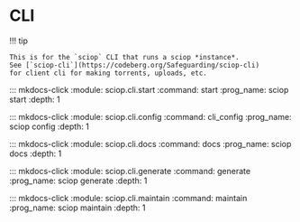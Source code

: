 # CLI

!!! tip

    This is for the `sciop` CLI that runs a sciop *instance*.
    See [`sciop-cli`](https://codeberg.org/Safeguarding/sciop-cli)
    for client cli for making torrents, uploads, etc.

::: mkdocs-click
    :module: sciop.cli.start
    :command: start
    :prog_name: sciop start
    :depth: 1

::: mkdocs-click
    :module: sciop.cli.config
    :command: cli_config
    :prog_name: sciop config
    :depth: 1

::: mkdocs-click
    :module: sciop.cli.docs
    :command: docs
    :prog_name: sciop docs
    :depth: 1

::: mkdocs-click
    :module: sciop.cli.generate
    :command: generate
    :prog_name: sciop generate
    :depth: 1

::: mkdocs-click
    :module: sciop.cli.maintain
    :command: maintain
    :prog_name: sciop maintain
    :depth: 1
 